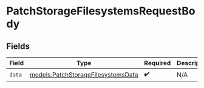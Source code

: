 # PatchStorageFilesystemsRequestBody


## Fields

| Field                                                                          | Type                                                                           | Required                                                                       | Description                                                                    |
| ------------------------------------------------------------------------------ | ------------------------------------------------------------------------------ | ------------------------------------------------------------------------------ | ------------------------------------------------------------------------------ |
| `data`                                                                         | [models.PatchStorageFilesystemsData](../models/patchstoragefilesystemsdata.md) | :heavy_check_mark:                                                             | N/A                                                                            |